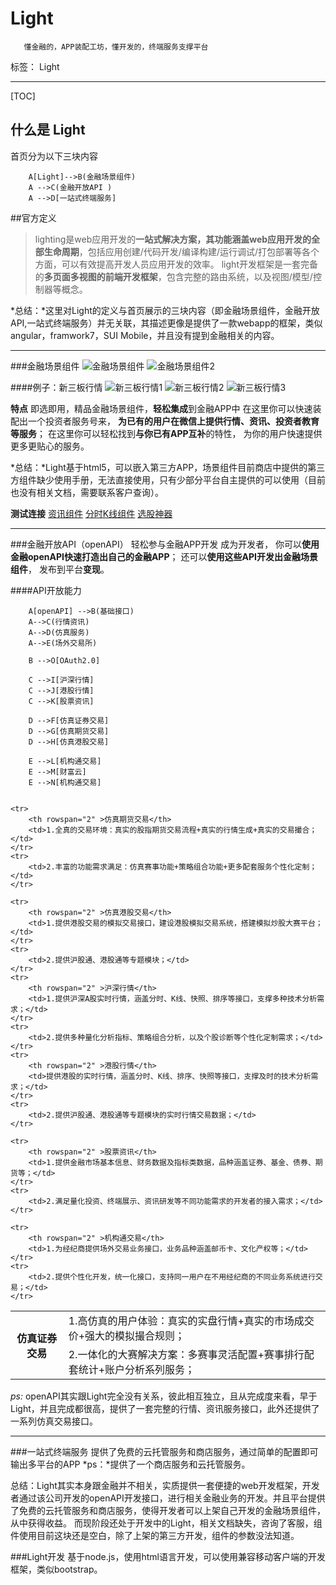 # Light
       懂金融的，APP装配工坊，懂开发的，终端服务支撑平台
标签： Light

---
[TOC]

## 什么是 Light
首页分为以下三块内容
```graphLR
    A[Light]-->B(金融场景组件)
    A -->C(金融开放API )
    A -->D[一站式终端服务]
```
##官方定义
>lighting是web应用开发的**一站式解决方案，其功能涵盖web应用开发的全部生命周期**，包括应用创建/代码开发/编译构建/运行调试/打包部署等各个方面，可以有效提高开发人员应用开发的效率。
light开发框架是一套完备的**多页面多视图的前端开发框架**，包含完整的路由系统，以及视图/模型/控制器等概念。

*总结：*这里对Light的定义与首页展示的三块内容（即金融场景组件，金融开放API,一站式终端服务）并无关联，其描述更像是提供了一款webapp的框架，类似angular，framwork7，SUI Mobile，并且没有提到金融相关的内容。

---
###金融场景组件
![金融场景组件][1]
![金融场景组件2][2]

####例子：新三板行情
![新三板行情1][3]
![新三板行情2][4]
![新三板行情3][5]

**特点**
即选即用，精品金融场景组件，**轻松集成**到金融APP中
在这里你可以快速装配出一个投资者服务号来，
**为已有的用户在微信上提供行情、资讯、投资者教育等服务**；
在这里你可以轻松找到**与你已有APP互补**的特性，
为你的用户快速提供更多更贴心的服务。

*总结：*Light基于html5，可以嵌入第三方APP，场景组件目前商店中提供的第三方组件缺少使用手册，无法直接使用，只有少部分平台自主提供的可以使用（目前也没有相关文档，需要联系客户查询）。

**测试连接**
[资讯组件](http://lmxjloi4.lightyy.com/index.html) 
[分时K线组件](http://tdf91jdo.lightyy.com/index.html) 
[选股神器](http://oao8hl03s.lightyy.com/index.html) 

---
###金融开放API（openAPI）
轻松参与金融APP开发
成为开发者，
你可以**使用金融openAPI快速打造出自己的金融APP**；
还可以**使用这些API开发出金融场景组件**，
发布到平台**变现**。
    
####API开放能力
```graphLR
    A[openAPI] -->B(基础接口)
    A-->C(行情资讯)
    A-->D(仿真服务)
    A-->E(场外交易所)
    
    B -->O[OAuth2.0] 
    
    C -->I[沪深行情]
    C -->J[港股行情]
    C -->K[股票资讯]
    
    D -->F[仿真证券交易]
    D -->G[仿真期货交易]
    D -->H[仿真港股交易]
    
    E -->L[机构通交易]
    E -->M[财富云]
    E -->N[机构通交易]
    
```
<table>
    <tr>
        <th rowspan="2" >仿真证券交易</th>
        <td>1.高仿真的用户体验：真实的实盘行情+真实的市场成交价+强大的模拟撮合规则；</td>
    </tr>
    <tr>
        <td>2.一体化的大赛解决方案：多赛事灵活配置+赛事排行配套统计+账户分析系列服务；</td>
    </tr>
    
    <tr>
        <th rowspan="2" >仿真期货交易</th>
        <td>1.全真的交易环境：真实的股指期货交易流程+真实的行情生成+真实的交易撮合；</td>
    </tr>
    <tr>
        <td>2.丰富的功能需求满足：仿真赛事功能+策略组合功能+更多配套服务个性化定制；</td>
    </tr>
    
    <tr>
        <th rowspan="2" >仿真港股交易</th>
        <td>1.提供港股交易的模拟交易接口，建设港股模拟交易系统，搭建模拟炒股大赛平台；</td>
    </tr>
    <tr>
        <td>2.提供沪股通、港股通等专题模块；</td>
    </tr>
    <tr>
        <th rowspan="2" >沪深行情</th>
        <td>1.提供沪深A股实时行情，涵盖分时、K线、快照、排序等接口，支撑多种技术分析需求；</td>
    </tr>
    <tr>
        <td>2.提供多种量化分析指标、策略组合分析，以及个股诊断等个性化定制需求；</td>
    </tr>
    <tr>
        <th rowspan="2" >港股行情</th>
        <td>提供港股的实时行情，涵盖分时、K线、排序、快照等接口，支撑及时的技术分析需求；</td>
    </tr>
    <tr>
        <td>2.提供沪股通、港股通等专题模块的实时行情交易数据；</td>
    </tr>
    
    <tr>
        <th rowspan="2" >股票资讯</th>
        <td>1.提供金融市场基本信息、财务数据及指标类数据，品种涵盖证券、基金、债券、期货等；</td>
    </tr>
    <tr>
        <td>2.满足量化投资、终端展示、资讯研发等不同功能需求的开发者的接入需求；</td>
    </tr>
    
    <tr>
        <th rowspan="2" >机构通交易</th>
        <td>1.为经纪商提供场外交易业务接口，业务品种涵盖邮币卡、文化产权等；</td>
    </tr>
    <tr>
        <td>2.提供个性化开发，统一化接口，支持同一用户在不用经纪商的不同业务系统进行交易；</td>
    </tr>
</table>

*ps:* openAPI其实跟Light完全没有关系，彼此相互独立，且从完成度来看，早于Light，并且完成都很高，提供了一套完整的行情、资讯服务接口，此外还提供了一系列仿真交易接口。

---
###一站式终端服务
提供了免费的云托管服务和商店服务，通过简单的配置即可输出多平台的APP
*ps：*提供了一个商店服务和云托管服务。

总结：Light其实本身跟金融并不相关，实质提供一套便捷的web开发框架，开发者通过该公司开发的openAPI开发接口，进行相关金融业务的开发。并且平台提供了免费的云托管服务和商店服务，使得开发者可以上架自己开发的金融场景组件，从中获得收益。
而现阶段还处于开发中的Light，相关文档缺失，咨询了客服，组件使用目前这块还是空白，除了上架的第三方开发，组件的参数没法知道。

###Light开发
基于node.js，使用html语言开发，可以使用兼容移动客户端的开发框架，类似bootstrap。



  [1]: http://oevj1re7z.bkt.clouddn.com/light.PNG
  [2]: http://oevj1re7z.bkt.clouddn.com/light2.PNG
  [3]: http://oevj1re7z.bkt.clouddn.com/light-3ban1.PNG
  [4]: http://oevj1re7z.bkt.clouddn.com/light-3ban2.PNG
  [5]: http://oevj1re7z.bkt.clouddn.com/light-3ban3.PNG

